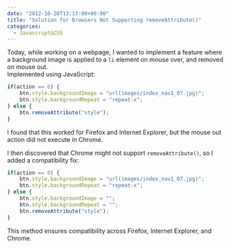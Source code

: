 ```yaml
---
date: "2012-10-20T13:13:00+00:00"
title: "Solution for Browsers Not Supporting removeAttribute()"
categories:
  - Javascript&CSS
---
```


Today, while working on a webpage, I wanted to implement a feature where a background image is applied to a `li` element on mouse over, and removed on mouse out.  
Implemented using JavaScript:  

```javascript
if(action == 0) {
    btn.style.backgroundImage = "url(images/index_nav1_07.jpg)";
    btn.style.backgroundRepeat = "repeat-x";
} else {
    btn.removeAttribute("style");
}
```

I found that this worked for Firefox and Internet Explorer, but the mouse out action did not execute in Chrome.

I then discovered that Chrome might not support `removeAttribute()`, so I added a compatibility fix:

```javascript
if(action == 0) {
    btn.style.backgroundImage = "url(images/index_nav1_07.jpg)";
    btn.style.backgroundRepeat = "repeat-x";
} else {
    btn.style.backgroundImage = "";
    btn.style.backgroundRepeat = "";
    btn.removeAttribute("style");
}
```

This method ensures compatibility across Firefox, Internet Explorer, and Chrome.